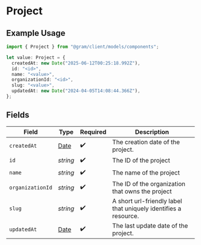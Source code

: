 # Project

## Example Usage

```typescript
import { Project } from "@gram/client/models/components";

let value: Project = {
  createdAt: new Date("2025-06-12T00:25:18.992Z"),
  id: "<id>",
  name: "<value>",
  organizationId: "<id>",
  slug: "<value>",
  updatedAt: new Date("2024-04-05T14:08:44.366Z"),
};
```

## Fields

| Field                                                                                         | Type                                                                                          | Required                                                                                      | Description                                                                                   |
| --------------------------------------------------------------------------------------------- | --------------------------------------------------------------------------------------------- | --------------------------------------------------------------------------------------------- | --------------------------------------------------------------------------------------------- |
| `createdAt`                                                                                   | [Date](https://developer.mozilla.org/en-US/docs/Web/JavaScript/Reference/Global_Objects/Date) | :heavy_check_mark:                                                                            | The creation date of the project.                                                             |
| `id`                                                                                          | *string*                                                                                      | :heavy_check_mark:                                                                            | The ID of the project                                                                         |
| `name`                                                                                        | *string*                                                                                      | :heavy_check_mark:                                                                            | The name of the project                                                                       |
| `organizationId`                                                                              | *string*                                                                                      | :heavy_check_mark:                                                                            | The ID of the organization that owns the project                                              |
| `slug`                                                                                        | *string*                                                                                      | :heavy_check_mark:                                                                            | A short url-friendly label that uniquely identifies a resource.                               |
| `updatedAt`                                                                                   | [Date](https://developer.mozilla.org/en-US/docs/Web/JavaScript/Reference/Global_Objects/Date) | :heavy_check_mark:                                                                            | The last update date of the project.                                                          |